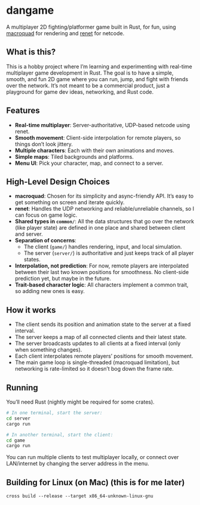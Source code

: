 # dangame

A multiplayer 2D fighting/platformer game built in Rust, for fun, using [macroquad](https://github.com/not-fl3/macroquad) for rendering and [renet](https://github.com/lucaspoffo/renet) for netcode.

## What is this?

This is a hobby project where I’m learning and experimenting with real-time multiplayer game development in Rust. The goal is to have a simple, smooth, and fun 2D game where you can run, jump, and fight with friends over the network. It’s not meant to be a commercial product, just a playground for game dev ideas, networking, and Rust code.

## Features

- **Real-time multiplayer**: Server-authoritative, UDP-based netcode using renet.
- **Smooth movement**: Client-side interpolation for remote players, so things don’t look jittery.
- **Multiple characters**: Each with their own animations and moves.
- **Simple maps**: Tiled backgrounds and platforms.
- **Menu UI**: Pick your character, map, and connect to a server.

## High-Level Design Choices

- **macroquad**: Chosen for its simplicity and async-friendly API. It’s easy to get something on screen and iterate quickly.
- **renet**: Handles the UDP networking and reliable/unreliable channels, so I can focus on game logic.
- **Shared types in `common/`**: All the data structures that go over the network (like player state) are defined in one place and shared between client and server.
- **Separation of concerns**:  
  - The client (`game/`) handles rendering, input, and local simulation.
  - The server (`server/`) is authoritative and just keeps track of all player states.
- **Interpolation, not prediction**: For now, remote players are interpolated between their last two known positions for smoothness. No client-side prediction yet, but maybe in the future.
- **Trait-based character logic**: All characters implement a common trait, so adding new ones is easy.

## How it works

- The client sends its position and animation state to the server at a fixed interval.
- The server keeps a map of all connected clients and their latest state.
- The server broadcasts updates to all clients at a fixed interval (only when something changes).
- Each client interpolates remote players’ positions for smooth movement.
- The main game loop is single-threaded (macroquad limitation), but networking is rate-limited so it doesn’t bog down the frame rate.

## Running

You’ll need Rust (nightly might be required for some crates).

```sh
# In one terminal, start the server:
cd server
cargo run

# In another terminal, start the client:
cd game
cargo run
```

You can run multiple clients to test multiplayer locally, or connect over LAN/internet by changing the server address in the menu.

## Building for Linux (on Mac) (this is for me later)
```
cross build --release --target x86_64-unknown-linux-gnu
```

